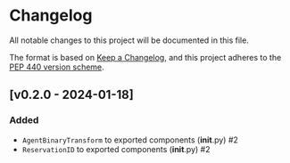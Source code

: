 # Changelog
All notable changes to this project will be documented in this
file.

The format is based on [Keep a
Changelog](https://keepachangelog.com/en/1.0.0/), and this project adheres to
the [PEP 440 version scheme](https://peps.python.org/pep-0440/#version-scheme).


## [v0.2.0 - 2024-01-18]
### Added
- `AgentBinaryTransform` to exported components (__init__.py) #2
- `ReservationID` to exported components (__init__.py) #2
